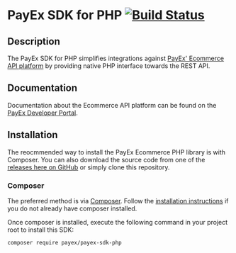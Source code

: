# PayEx SDK for PHP [![Build Status][travis-badge]][travis]

## Description

The PayEx SDK for PHP simplifies integrations against
[PayEx' Ecommerce API platform][ecom] by providing native PHP interface towards
the REST API.

## Documentation

Documentation about the Ecommerce API platform can be found on the
[PayEx Developer Portal][ecom].

## Installation

The reocmmended way to install the PayEx Ecommerce PHP library is with
Composer. You can also download the source code from one of the
[releases here on GitHub][releases] or simply clone this repository.

### Composer

The preferred method is via [Composer][composer]. Follow the
[installation instructions][composer-intro] if you do not already have
composer installed.

Once composer is installed, execute the following command in your project root
to install this SDK:

```sh
composer require payex/payex-sdk-php
```

  [travis]:         https://travis-ci.org/PayEx/payex-sdk-php
  [travis-badge]:   https://travis-ci.org/PayEx/payex-sdk-php.svg?branch=master
  [ecom]:           https://developer.payex.com/xwiki/wiki/developer/view/Main/ecommerce/
  [releases]:       https://github.com/PayEx/payex-sdk-php/releases
  [composer]:       https://getcomposer.org
  [composer-intro]: https://getcomposer.org/doc/00-intro.md

